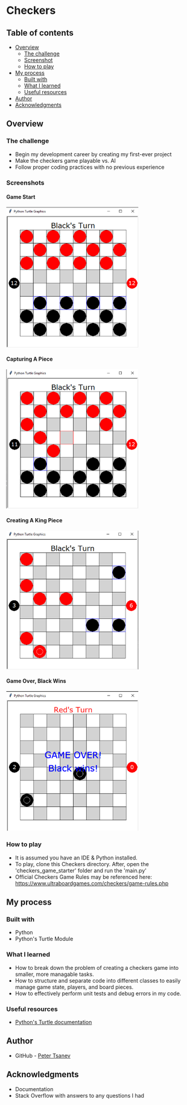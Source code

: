 # Checkers

## Table of contents

- [Overview](https://github.com/tsanevp/Checkers#overview)
    - [The challenge](https://github.com/tsanevp/Checkers#the-challenge)
    - [Screenshot](https://github.com/tsanevp/Checkers#screenshot)
    - [How to play](https://github.com/tsanevp/Checkers#how-to-play)
- [My process](https://github.com/tsanevp/Checkers#my-process)
    - [Built with](https://github.com/tsanevp/Checkers#built-with)
    - [What I learned](https://github.com/tsanevp/Checkers#what-i-learned)
    - [Useful resources](https://github.com/tsanevp/Checkers#useful-resources)
- [Author](https://github.com/tsanevp/Checkers#author)
- [Acknowledgments](https://github.com/tsanevp/Checkers#acknowledgments)

## Overview

### The challenge

- Begin my development career by creating my first-ever project
- Make the checkers game playable vs. AI
- Follow proper coding practices with no previous experience
    
### Screenshots

#### Game Start
<img width="350" alt="checkers game starting" src="https://github.com/tsanevp/Checkers/blob/main/images/game-start.png">

#### Capturing A Piece
<img width="350" alt="capturing a piece" src="https://github.com/tsanevp/Checkers/blob/main/images/capture-piece.png">

#### Creating A King Piece
<img width="350" alt="making a king piece" src="https://github.com/tsanevp/Checkers/blob/main/images/king-piece.png">

#### Game Over, Black Wins
<img width="350" alt="game over, black wins" src="https://github.com/tsanevp/Checkers/blob/main/images/game-over.png">

### How to play
- It is assumed you have an IDE & Python installed.
- To play, clone this Checkers directory. After, open the 'checkers_game_starter' folder and run the 'main.py'
- Official Checkers Game Rules may be referenced here: https://www.ultraboardgames.com/checkers/game-rules.php

## My process

### Built with
- Python
- Python's Turtle Module

### What I learned

- How to break down the problem of creating a checkers game into smaller, more managable tasks.
- How to structure and separate code into different classes to easily manage game state, players, and board pieces.
- How to effectively perform unit tests and debug errors in my code.

### Useful resources

- [Python's Turtle documentation](https://docs.python.org/3/library/turtle.html)

## Author

- GitHub - [Peter Tsanev](https://github.com/tsanevp/)

## Acknowledgments

- Documentation
- Stack Overflow with answers to any questions I had

